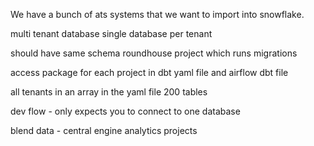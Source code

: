 We have a bunch of ats systems that we want to import into snowflake.

multi tenant database
single database per tenant

should have same schema 
roundhouse project which runs migrations

access package for each project in dbt 
yaml file and airflow 
dbt file 

all tenants in an array in the yaml file
200 tables 

dev flow - only expects you to connect to one database

blend data - central engine
analytics projects
